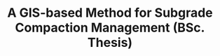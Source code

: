 ---
layout: page
title: A GIS-based Method for Subgrade Compaction Management (BSc. Thesis)
tags: PostgreSQL, PL/pgSQL, WebGIS
description: >
    I developed a GIS-based real-time monitoring system that enables dynamic quality assessment of subgrade compaction through spatial analysis of compactor trajectories. The system features an innovative incremental update algorithm that dramatically improved geometric data processing efficiency from minutes to milliseconds, along with a web-based platform for real-time visualization and anomaly detection.
importance: 3
related_publications: false
img: assets/img/compaction_visualize.png
category: Main contributor
---